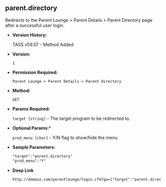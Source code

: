 **parent.directory**
----
  Redirects to the Parent Lounge > Parent Details > Parent Directory page after a successful user login.

* **Version History:**

    TASS v59.07 - Method Added

* **Version:**

  	`1`

* **Permission Required:**

  	`Parent Lounge > Parent Details > Parent Directory`

* **Method:**

  	`GET`
  
*  **Params Required:**

	  `target [string]` - The target program to be redirected to.

*  **Optional Params:***

    `prod_menu [char]` - Y/N flag to show/hide the menu.
    
* **Sample Parameters:**

	```HTML
	"target":"parent.directory"
	"prod_menu":"Y"
	```

* **Deep Link**

	```HTML
	http://domain.com/parentlounge/login.cfm?go={"target":"parent.directory","prod_menu":"N"}
	```
